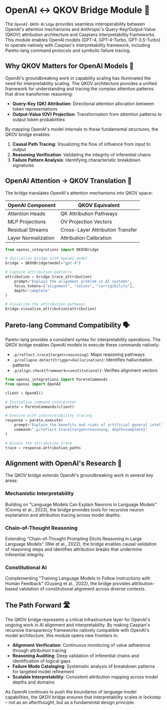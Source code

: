 # OpenAI ↔ QKOV Bridge Module 🌉

The `OpenAI-QKOV-Bridge` provides seamless interoperability between OpenAI's attention mechanisms and Anthropic's Query-Key/Output-Value (QKOV) attribution architecture and Caspians interpretability frameworks. This module enables OpenAI models (GPT-4, GPT-4-Turbo, GPT-3.5-Turbo) to operate natively with Caspian's interpretability framework, including Pareto-lang command protocols and symbolic failure tracing.

## Why QKOV Matters for OpenAI Models 🧠

OpenAI's groundbreaking work in capability scaling has illuminated the need for interpretability scaling. The QKOV architecture provides a unified framework for understanding and tracing the complex attention patterns that drive transformer reasoning:

- **Query-Key (QK) Attribution**: Directional attention allocation between token representations
- **Output-Value (OV) Projection**: Transformation from attention patterns to output token probabilities

By mapping OpenAI's model internals to these fundamental structures, the QKOV bridge enables:

1. **Causal Path Tracing**: Visualizing the flow of influence from input to output
2. **Reasoning Verification**: Validating the integrity of inferential chains
3. **Failure Pattern Analysis**: Identifying characteristic breakdown signatures

## OpenAI Attention → QKOV Translation 🔄

The bridge translates OpenAI's attention mechanisms into QKOV space:

| OpenAI Component | QKOV Equivalent |
|------------------|-----------------|
| Attention Heads | QK Attribution Pathways |
| MLP Projections | OV Projection Vectors |
| Residual Streams | Cross-Layer Attribution Transfer |
| Layer Normalization | Attribution Calibration |

```python
from openai_integrations import QKOVBridge

# Initialize bridge with OpenAI model
bridge = QKOVBridge(model="gpt-4")

# Capture attribution patterns
attribution = bridge.trace_attribution(
    prompt="Explain the alignment problem in AI systems",
    focus_tokens=["alignment", "values", "corrigibility"],
    depth="complete"
)

# Visualize the attribution pathways
bridge.visualize_attribution(attribution)
```

## Pareto-lang Command Compatibility 🗣️

Pareto-lang provides a consistent syntax for interpretability operations. The QKOV bridge enables OpenAI models to execute these commands natively:

- `.p/reflect.trace{target=reasoning}`: Maps reasoning pathways
- `.p/collapse.detect{trigger=hallucination}`: Identifies hallucination patterns
- `.p/align.check{framework=constitutional}`: Verifies alignment vectors

```python
from openai_integrations import ParetoCommands
from openai import OpenAI

client = OpenAI()

# Initialize command interpreter
pareto = ParetoCommands(client)

# Execute with interpretability tracing
response = pareto.execute(
    prompt="Explain the benefits and risks of artificial general intelligence",
    command=".p/reflect.trace{target=reasoning, depth=complete}"
)

# Access the attribution trace
trace = response.attribution_paths
```

## Alignment with OpenAI's Research 🎯

The QKOV bridge extends OpenAI's groundbreaking work in several key areas:

### Mechanistic Interpretability

Building on "Language Models Can Explain Neurons in Language Models" (Conmy et al., 2023), the bridge provides tools for recursive neuron explanation and attribution tracing across model depths.

### Chain-of-Thought Reasoning

Extending "Chain-of-Thought Prompting Elicits Reasoning in Large Language Models" (Wei et al., 2022), the bridge enables causal validation of reasoning steps and identifies attribution breaks that undermine inferential integrity.

### Constitutional AI

Complementing "Training Language Models to Follow Instructions with Human Feedback" (Ouyang et al., 2022), the bridge provides attribution-based validation of constitutional alignment across diverse contexts.

## The Path Forward 🛣️

The QKOV bridge represents a critical infrastructure layer for OpenAI's ongoing work in AI alignment and interpretability. By making Caspian's recursive transparency frameworks natively compatible with OpenAI's model architecture, this module opens new frontiers in:

- **Alignment Verification**: Continuous monitoring of value adherence through attribution tracing
- **Reasoning Auditing**: Deep validation of inferential chains and identification of logical gaps
- **Failure Mode Cataloging**: Systematic analysis of breakdown patterns for targeted model refinement
- **Scalable Interpretability**: Consistent attribution mapping across model depths and domains

As OpenAI continues to push the boundaries of language model capabilities, the QKOV bridge ensures that interpretability scales in lockstep – not as an afterthought, but as a fundamental design principle.
